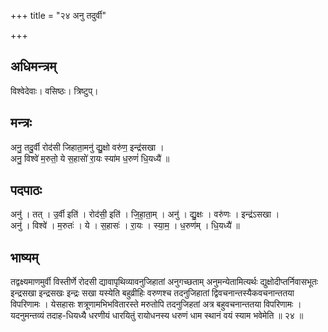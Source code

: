 +++
title = "२४ अनु तदुर्वी"

+++
## अधिमन्त्रम्
विश्वेदेवाः। वसिष्ठः। त्रिष्टुप्।

## मन्त्रः
अनु॒ तदु॒र्वी रोद॑सी जिहाता॒मनु॑ द्यु॒क्षो वरु॑ण॒ इन्द्र॑सखा ।  
अनु॒ विश्वे॑ म॒रुतो॒ ये स॒हासो॑ रा॒यः स्या॑म ध॒रुणं॑ धि॒यध्यै॑ ॥

## पदपाठः
अनु॑ । तत् । उ॒र्वी इति॑ । रोद॑सी॒ इति॑ । जि॒हा॒ता॒म् । अनु॑ । द्यु॒क्षः । वरु॑णः । इन्द्र॑ऽसखा ।  
अनु॑ । विश्वे॑ । म॒रुतः॑ । ये । स॒हासः॑ । रा॒यः । स्या॒म॒ । ध॒रुण॑म् । धि॒यध्यै॑ ॥

## भाष्यम्
तद्वक्ष्यमाणमुर्वी विस्तीर्णे रोदसी द्यावापृथिव्यावनुजिहातां अनुगच्छताम् अनुमन्येतामित्यर्थः द्युक्षोदीप्तर्निवासभूतः इन्द्रसखा इन्द्रसखः इन्द्रः सखा यस्येति बहुव्रीहिः वरुणश्च तदनुजिहातां द्विवचनान्तस्यैकवचनान्ततया विपरिणामः । येसहासः शत्रूणामभिभवितारस्ते मरुतोपि तदनुजिहतां अत्र बहुवचनान्ततया विपरिणामः । यदनुमन्तव्यं तदाह-धियध्यै धरणीयं धारयितुं रायोधनस्य धरुणं धाम स्थानं वयं स्याम भवेमेति ॥ २४ ॥